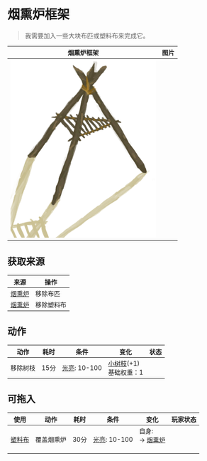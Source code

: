 # 烟熏炉框架  
> 我需要加入一些大块布匹或塑料布来完成它。  
  
  烟熏炉框架  |   图片   
 ----  |  ----:   
   |  ![](Sprite/SmokerIncomplete.png)   
  
## 获取来源  
来源  |  操作  
----  |  ----  
[烟熏炉](SmokerNoFire.md)  |  移除布匹  
[烟熏炉](SmokerNoFirePlastic.md)  |  移除塑料布  
## 动作  
动作  |  耗时  |  条件  |  变化  |  状态  
----  |  ----  |  ----  |  ----  |  ----  
移除树枝<br>  |  15分  |  [光亮](Light.md): 10-100  |  [小树枝](Sticks.md)(+1)<br>基础权重：1<br>  |    
## 可拖入  
使用  |  动作  |  耗时  |  条件  |  变化  |  玩家状态  
----  |  ----  |  ----  |  ----  |  ----  |  ----  
[塑料布](PlasticSheet.md)  |  覆盖烟熏炉  |  30分  |  [光亮](Light.md): 10-100  |  自身:<br>→ [烟熏炉](SmokerNoFirePlastic.md)<br><br>  |    
